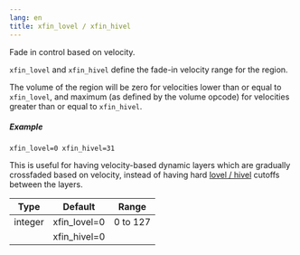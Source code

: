 ```yaml
---
lang: en
title: xfin_lovel / xfin_hivel
---
```

Fade in control based on velocity.

`xfin_lovel` and `xfin_hivel` define the fade-in velocity range for the region.

The volume of the region will be zero for velocities lower than or equal to
`xfin_lovel`, and maximum (as defined by the volume opcode) for velocities
greater than or equal to `xfin_hivel`.

##### Example

```
xfin_lovel=0 xfin_hivel=31
```

This is useful for having velocity-based dynamic layers which are gradually
crossfaded based on velocity, instead of having hard
[lovel / hivel](lovel) cutoffs between the layers.

| Type    | Default      | Range    |
| ---     | ---          | ---      |
| integer | xfin_lovel=0 | 0 to 127 |
|         | xfin_hivel=0 |          |
